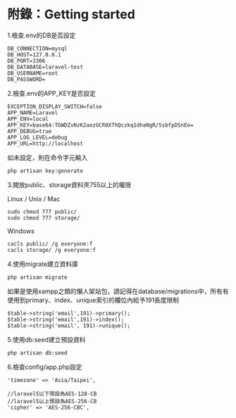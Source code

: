 # 附錄：Getting started

1.檢查.env的DB是否設定

```
DB_CONNECTION=mysql
DB_HOST=127.0.0.1
DB_PORT=3306
DB_DATABASE=laravel-test
DB_USERNAME=root
DB_PASSWORD=
```

2.檢查.env的APP\_KEY是否設定

```
EXCEPTION_DISPLAY_SWITCH=false
APP_NAME=Laravel
APP_ENV=local
APP_KEY=base64:TGWDZvNzK2aezGCR0XThQczkq1dhaNgR/SsbfpDSnEo=
APP_DEBUG=true
APP_LOG_LEVEL=debug
APP_URL=http://localhost
```

如未設定，則在命令字元輸入

```
php artisan key:generate
```

3.開放public、storage資料夾755以上的權限

Linux / Unix / Mac

```
sudo chmod 777 public/
sudo chmod 777 storage/
```

Windows

```
cacls public/ /g everyone:f
cacls storage/ /g everyone:f
```

4.使用migrate建立資料庫

```
php artisan migrate
```

如果是使用xampp之類的懶人架站包，請記得在database/migrations中，所有有使用到primary、index、unique索引的欄位內給予191長度限制

```
$table->string('email',191)->primary();
$table->string('email',191)->index();
$table->string('email', 191)->unique();
```

5.使用db:seed建立預設資料

```
php artisan db:seed
```

6.檢查config/app.php設定

```
'timezone' => 'Asia/Taipei',

//laravel5以下預設為AES-128-CB
//laravel5以上預設為AES-256-CB
'cipher' => 'AES-256-CBC',
```




